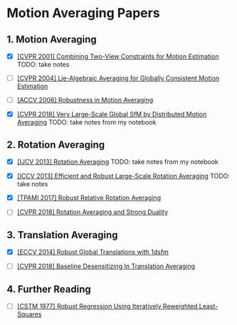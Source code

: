 # Motion Averaging Papers

## 1. Motion Averaging
- [x] [[CVPR 2001] Combining Two-View Constraints for Motion Estimation](http://citeseerx.ist.psu.edu/viewdoc/download?doi=10.1.1.19.847&rep=rep1&type=pdf) TODO: take notes 

- [ ] [[CVPR 2004] Lie-Algebraic Averaging for Globally Consistent Motion Estimation](http://users.umiacs.umd.edu/~venu/cvpr04final.pdf)

- [ ] [[ACCV 2006] Robustness in Motion Averaging](http://users.umiacs.umd.edu/~venu/accv06final.pdf)

- [x] [[CVPR 2018] Very Large-Scale Global SfM by Distributed Motion Averaging](https://www.cs.sfu.ca/~pingtan/Papers/cvpr18sfm.pdf) TODO: take notes from my notebook

## 2. Rotation Averaging

- [x] [[IJCV 2013] Rotation Averaging](http://users.cecs.anu.edu.au/~yuchao/files/rotationaveraging-IJCV13.pdf) TODO: take notes from my notebook

- [x] [[ICCV 2013] Efficient and Robust Large-Scale Rotation Averaging](https://www.cv-foundation.org/openaccess/content_iccv_2013/papers/Chatterjee_Efficient_and_Robust_2013_ICCV_paper.pdf) TODO: take notes

- [x] [[TPAMI 2017] Robust Relative Rotation Averaging](http://www.ee.iisc.ac.in/labs/cvl/papers/robustrelrotavg.pdf)

- [ ] [[CVPR 2018] Rotation Averaging and Strong Duality](http://openaccess.thecvf.com/content_cvpr_2018/papers/Eriksson_Rotation_Averaging_and_CVPR_2018_paper.pdf)

## 3. Translation Averaging

- [x] [[ECCV 2014] Robust Global Translations with 1dsfm]()

- [ ] [[CVPR 2018] Baseline Desensitizing In Translation Averaging](http://openaccess.thecvf.com/content_cvpr_2018/papers/Zhuang_Baseline_Desensitizing_in_CVPR_2018_paper.pdf)

## 4. Further Reading
- [ ] [[CSTM 1977] Robust Regression Using Iteratively Reweighted Least-Squares](https://www.tandfonline.com/doi/pdf/10.1080/03610927708827533)